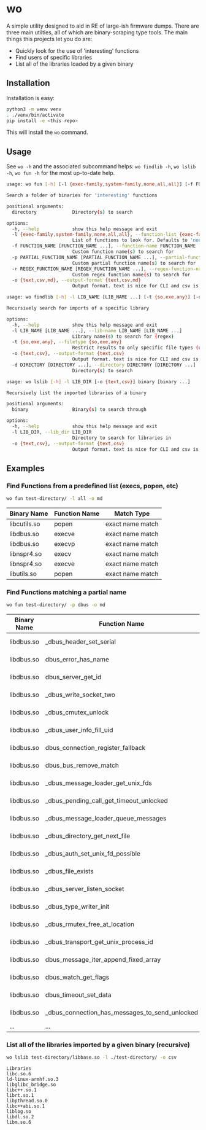 # wo
A simple utility designed to aid in RE of large-ish firmware dumps. There are three main utilties, all of which are binary-scraping type tools. The main things this projects let you do are:
- Quickly look for the use of 'interesting' functions
- Find users of specific libraries
- List all of the libraries loaded by a given binary


## Installation
Installation is easy:
```bash
python3 -m venv venv
. ./venv/bin/activate
pip install -e <this repo>
```

This will install the `wo` command. 

## Usage
See `wo -h` and the associated subcommand helps: `wo findlib -h`, `wo lslib -h`, `wo fun -h` for the most up-to-date help.

```bash
usage: wo fun [-h] [-l {exec-family,system-family,none,all,all}] [-f FUNCTION_NAME [FUNCTION_NAME ...]] [-p PARTIAL_FUNCTION_NAME [PARTIAL_FUNCTION_NAME ...]] [-r REGEX_FUNCTION_NAME [REGEX_FUNCTION_NAME ...]] [-o {text,csv,md}] directory [directory ...]

Search a folder of binaries for 'interesting' functions

positional arguments:
  directory             Directory(s) to search

options:
  -h, --help            show this help message and exit
  -l {exec-family,system-family,none,all,all}, --function-list {exec-family,system-family,none,all,all}
                        List of functions to look for. Defaults to 'none'
  -f FUNCTION_NAME [FUNCTION_NAME ...], --function-name FUNCTION_NAME [FUNCTION_NAME ...]
                        Custom function name(s) to search for
  -p PARTIAL_FUNCTION_NAME [PARTIAL_FUNCTION_NAME ...], --partial-function-name PARTIAL_FUNCTION_NAME [PARTIAL_FUNCTION_NAME ...]
                        Custom partial function name(s) to search for
  -r REGEX_FUNCTION_NAME [REGEX_FUNCTION_NAME ...], --regex-function-name REGEX_FUNCTION_NAME [REGEX_FUNCTION_NAME ...]
                        Custom regex function name(s) to search for
  -o {text,csv,md}, --output-format {text,csv,md}
                        Output format. text is nice for CLI and csv is easier for tracking large numbers of hits.
```

```bash
usage: wo findlib [-h] -l LIB_NAME [LIB_NAME ...] [-t {so,exe,any}] [-o {text,csv}] -d DIRECTORY [DIRECTORY ...]

Recursively search for imports of a specific library

options:
  -h, --help            show this help message and exit
  -l LIB_NAME [LIB_NAME ...], --lib-name LIB_NAME [LIB_NAME ...]
                        Library name(s) to search for (regex)
  -t {so,exe,any}, --filetype {so,exe,any}
                        Restrict results to only specific file types (uses filepath heuristic as executables and libs are often both shared objects with entrypoints)
  -o {text,csv}, --output-format {text,csv}
                        Output format. text is nice for CLI and csv is easier for tracking large numbers of hits.
  -d DIRECTORY [DIRECTORY ...], --directory DIRECTORY [DIRECTORY ...]
                        Directory(s) to search
```

```bash
usage: wo lslib [-h] -l LIB_DIR [-o {text,csv}] binary [binary ...]

Recursively list the imported libraries of a binary

positional arguments:
  binary                Binary(s) to search through

options:
  -h, --help            show this help message and exit
  -l LIB_DIR, --lib_dir LIB_DIR
                        Directory to search for libraries in
  -o {text,csv}, --output-format {text,csv}
                        Output format. text is nice for CLI and csv is easier for tracking large numbers of hits.
```



## Examples

### Find Functions from a predefined list (execs, popen, etc)
```bash
wo fun test-directory/ -l all -o md
```

| Binary Name   |Function Name  |Match Type |
|-|-|-|
| libcutils.so  |popen  |exact name match |
| libdbus.so    |execve |exact name match |
| libdbus.so    |execvp |exact name match |
| libnspr4.so   |execv  |exact name match |
| libnspr4.so   |execve |exact name match |
| libutils.so   |popen  |exact name match |

### Find Functions matching a partial name
```bash
wo fun test-directory/ -p dbus -o md
```

| Binary Name   |Function Name  |Match Type |
|-|-|-|
| libdbus.so    |_dbus_header_set_serial        |regex match |
| libdbus.so    |dbus_error_has_name    |regex match |
| libdbus.so    |dbus_server_get_id     |regex match |
| libdbus.so    |_dbus_write_socket_two |regex match |
| libdbus.so    |_dbus_cmutex_unlock    |regex match |
| libdbus.so    |_dbus_user_info_fill_uid       |regex match |
| libdbus.so    |dbus_connection_register_fallback      |regex match |
| libdbus.so    |dbus_bus_remove_match  |regex match |
| libdbus.so    |_dbus_message_loader_get_unix_fds      |regex match |
| libdbus.so    |_dbus_pending_call_get_timeout_unlocked        |regex match |
| libdbus.so    |_dbus_message_loader_queue_messages    |regex match |
| libdbus.so    |_dbus_directory_get_next_file  |regex match |
| libdbus.so    |_dbus_auth_set_unix_fd_possible        |regex match |
| libdbus.so    |_dbus_file_exists      |regex match |
| libdbus.so    |_dbus_server_listen_socket     |regex match |
| libdbus.so    |_dbus_type_writer_init |regex match |
| libdbus.so    |_dbus_rmutex_free_at_location  |regex match |
| libdbus.so    |_dbus_transport_get_unix_process_id    |regex match |
| libdbus.so    |dbus_message_iter_append_fixed_array   |regex match |
| libdbus.so    |dbus_watch_get_flags   |regex match |
| libdbus.so    |dbus_timeout_set_data  |regex match |
| libdbus.so    |_dbus_connection_has_messages_to_send_unlocked |regex match |
| ...  | ... | ... |


### List all of the libraries imported by a given binary (recursive)
```bash
wo lslib test-directory/libbase.so -l ./test-directory/ -o csv
```

```
Libraries
libc.so.6
ld-linux-armhf.so.3
libglibc_bridge.so
libc++.so.1
librt.so.1
libpthread.so.0
libc++abi.so.1
liblog.so
libdl.so.2
libm.so.6
```
